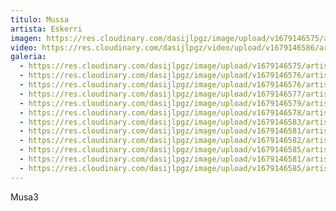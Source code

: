```yaml
---
titulo: Mussa
artista: Eskerri
imagen: https://res.cloudinary.com/dasijlpgz/image/upload/v1679146575/artistas/Eskerri/Medusa1/P1050257.jpg
video: https://res.cloudinary.com/dasijlpgz/video/upload/v1679146586/artistas/Eskerri/Medusa1/230318_Medusa_COMPRESSED.mp4
galeria:
  - https://res.cloudinary.com/dasijlpgz/image/upload/v1679146575/artistas/Eskerri/Medusa1/P1050257.jpg
  - https://res.cloudinary.com/dasijlpgz/image/upload/v1679146576/artistas/Eskerri/Medusa1/P1050260.jpg
  - https://res.cloudinary.com/dasijlpgz/image/upload/v1679146576/artistas/Eskerri/Medusa1/P1050259.jpg
  - https://res.cloudinary.com/dasijlpgz/image/upload/v1679146577/artistas/Eskerri/Medusa1/P1050262.jpg
  - https://res.cloudinary.com/dasijlpgz/image/upload/v1679146579/artistas/Eskerri/Medusa1/P1050264.jpg
  - https://res.cloudinary.com/dasijlpgz/image/upload/v1679146578/artistas/Eskerri/Medusa1/P1050266.jpg
  - https://res.cloudinary.com/dasijlpgz/image/upload/v1679146583/artistas/Eskerri/Medusa1/P1050270.jpg
  - https://res.cloudinary.com/dasijlpgz/image/upload/v1679146581/artistas/Eskerri/Medusa1/P1050267.jpg
  - https://res.cloudinary.com/dasijlpgz/image/upload/v1679146582/artistas/Eskerri/Medusa1/P1050269.jpg
  - https://res.cloudinary.com/dasijlpgz/image/upload/v1679146585/artistas/Eskerri/Medusa1/P1050271.jpg
  - https://res.cloudinary.com/dasijlpgz/image/upload/v1679146581/artistas/Eskerri/Medusa1/P1050268.jpg
  - https://res.cloudinary.com/dasijlpgz/image/upload/v1679146585/artistas/Eskerri/Medusa1/P1050272.jpg
---
```

M﻿usa3